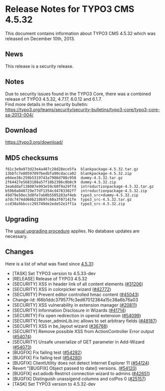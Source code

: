 Release Notes for TYPO3 CMS 4.5.32
==================================

This document contains information about TYPO3 CMS 4.5.32 which was
released on December 10th, 2013.

News
----

This release is a security release.

Notes
-----

Due to security issues found in the TYPO3 Core, there was a combined
release of TYPO3 4.5.32, 4.7.17, 6.0.12 and 6.1.7.\
Find more details in the security bulletin:
<https://typo3.org/teams/security/security-bulletins/typo3-core/typo3-core-sa-2013-004/>

Download
--------

<https://typo3.org/download/>

MD5 checksums
-------------

    f61c3e9a973d23e4a487c28d28ece5fa  blankpackage-4.5.32.tar.gz
    13bbfc7e80597097bedbfa90cdacca02  blankpackage-4.5.32.zip
    e04ee38c259b5319743a7986d708c958  dummy-4.5.32.tar.gz
    2f64427e5683108a57f10b2396c0b0c9  dummy-4.5.32.zip
    3ea6ddaf138087e993e59c60f9a29ff4  introductionpackage-4.5.32.tar.gz
    b59b0a040729e77df1354cd4783302ff  introductionpackage-4.5.32.zip
    49d79e50ec3d8fe7ab0b5505283af4eb  typo3_src+dummy-4.5.32.zip
    a7dc7474dd60b210b97c60a3f07141fe  typo3_src-4.5.32.tar.gz
    ccd38a5bbccc295749de2ede52e1ff1a  typo3_src-4.5.32.zip

Upgrading
---------

The [usual upgrading
procedure](https://docs.typo3.org/typo3cms/InstallationGuide/) applies.
No database updates are necessary.

Changes
-------

Here is a list of what was fixed since
[4.5.31](TYPO3_4.5.31 "wikilink"):

-   \[TASK\] Set TYPO3 version to 4.5.33-dev
-   \[RELEASE\] Release of TYPO3 4.5.32
-   \[SECURITY\] XSS in header link of all content elements
    ([\#31206](https://forge.typo3.org/issues/31206))
-   \[SECURITY\] XSS in colorpicker wizard
    ([\#42772](https://forge.typo3.org/issues/42772))
-   \[SECURITY\] Prevent editor controlled hmac content
    ([\#45043](https://forge.typo3.org/issues/45043))
-   Change-Id: I66b1ddc379577fc3ed67012384a15c38a6b76a03
-   \[SECURITY\] XSS vulnerability in extension manager
    ([\#20811](https://forge.typo3.org/issues/20811))
-   \[SECURITY\] Information Disclosure in Wizards
    ([\#41714](https://forge.typo3.org/issues/41714))
-   \[SECURITY\] Fix open redirection in openid extension
    ([\#54099](https://forge.typo3.org/issues/54099))
-   \[SECURITY\] feuser\_adminLib.inc allows to set arbitrary fields
    ([\#48187](https://forge.typo3.org/issues/48187))
-   \[SECURITY\] XSS in be\_layout wizard
    ([\#36768](https://forge.typo3.org/issues/36768))
-   \[SECURITY\] Remove possible XSS from ActionController Error output
    ([\#54074](https://forge.typo3.org/issues/54074))
-   \[SECURITY\] Unsafe unserialize of GET parameter in Add-Wizard
    ([\#54073](https://forge.typo3.org/issues/54073))
-   \[BUGFIX\] Fix failing test
    ([\#54282](https://forge.typo3.org/issues/54282))
-   \[BUGFIX\] Fix failing test
    ([\#54280](https://forge.typo3.org/issues/54280))
-   \[BUGFIX\] ClientUtility does not detect Internet Explorer 11
    ([\#54124](https://forge.typo3.org/issues/54124))
-   Revert "\[BUGFIX\] Object passed to date() versions.
    ([\#54120](https://forge.typo3.org/issues/54120))
-   \[BUGFIX\] ext:adodb Restrict connection wizard to admins
    ([\#42651](https://forge.typo3.org/issues/42651))
-   \[BUGFIX\] Distinguish unassigend columns and colPos 0
    ([\#25157](https://forge.typo3.org/issues/25157))
-   \[TASK\] Set TYPO3 version to 4.5.32-dev


